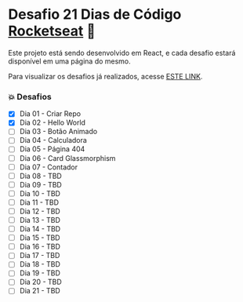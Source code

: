 # Desafio 21 Dias de Código [Rocketseat](https://twitter.com/rocketseat) 🚀

Este projeto está sendo desenvolvido em React, e cada desafio estará disponível em uma página do mesmo.

Para visualizar os desafios já realizados, acesse [ESTE LINK](https://kelvyn-costa-21-dias-de-codigo.vercel.app/).

### 💥 Desafios
- [x] Dia 01 - Criar Repo
- [x] Dia 02 - Hello World
- [ ] Dia 03 - Botão Animado
- [ ] Dia 04 - Calculadora
- [ ] Dia 05 - Página 404
- [ ] Dia 06 - Card Glassmorphism
- [ ] Dia 07 - Contador
- [ ] Dia 08 - TBD
- [ ] Dia 09 - TBD
- [ ] Dia 10 - TBD
- [ ] Dia 11 - TBD
- [ ] Dia 12 - TBD
- [ ] Dia 13 - TBD
- [ ] Dia 14 - TBD
- [ ] Dia 15 - TBD
- [ ] Dia 16 - TBD
- [ ] Dia 17 - TBD
- [ ] Dia 18 - TBD
- [ ] Dia 19 - TBD
- [ ] Dia 20 - TBD
- [ ] Dia 21 - TBD
